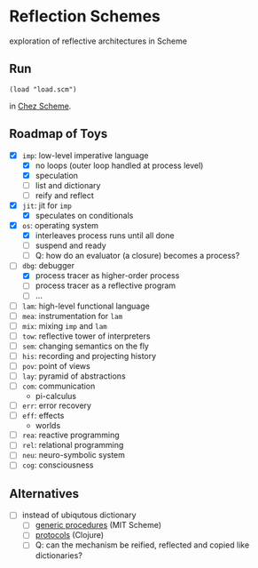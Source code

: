 # Reflection Schemes

exploration of reflective architectures in Scheme

## Run

`(load "load.scm")`

in [Chez Scheme](http://cisco.github.io/ChezScheme/).

## Roadmap of Toys

- [x] `imp`: low-level imperative language
  - [x] no loops (outer loop handled at process level)
  - [x] speculation
  - [ ] list and dictionary
  - [ ] reify and reflect
- [x] `jit`: jit for `imp`
  - [x] speculates on conditionals
- [x] `os`: operating system
  - [x] interleaves process runs until all done
  - [ ] suspend and ready
  - [ ] Q: how do an evaluator (a closure) becomes a process?
- [ ] `dbg`: debugger
  - [x] process tracer as higher-order process
  - [ ] process tracer as a reflective program
  - [ ] ...
- [ ] `lam`: high-level functional language
- [ ] `mea`: instrumentation for `lam`
- [ ] `mix`: mixing `imp` and `lam`
- [ ] `tow`: reflective tower of interpreters
- [ ] `sem`: changing semantics on the fly
- [ ] `his`: recording and projecting history
- [ ] `pov`: point of views
- [ ] `lay`: pyramid of abstractions
- [ ] `com`: communication
  - pi-calculus
- [ ] `err`: error recovery
- [ ] `eff`: effects
  - worlds
- [ ] `rea`: reactive programming
- [ ] `rel`: relational programming
- [ ] `neu`: neuro-symbolic system
- [ ] `cog`: consciousness

## Alternatives

- [ ] instead of ubiqutous dictionary
  - [ ] [generic procedures](https://www.gnu.org/software/mit-scheme/documentation/mit-scheme-sos/Generic-Procedures.html#Generic-Procedures) (MIT Scheme)
  - [ ] [protocols](https://clojure.org/reference/protocols) (Clojure)
  - [ ] Q: can the mechanism be reified, reflected and copied like dictionaries?
